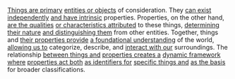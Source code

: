 
[Things are primary](1/1/2/.Primary%20Categories) [entities or objects](1/1/.Things%20and%20Properties) of consideration. They [can exist independently](1/3/1/3/1/3/_Interaction-Isolation) [and have intrinsic](1/1/_Intrinsic-Extrinsic) properties. Properties, on the other hand, [are the qualities](2/2/1/1/.Virtue%20Qualities) [or characteristics attributed](1/1/_Intrinsic-Extrinsic) to these things, [determining their nature](1/1/3/3/2/2/1/.Classification) [and distinguishing them](3/1/1/1/1/2/2/3/_Homogeneous-Heterogeneous) from other entities. Together, things and [their properties provide](1/1/.Things%20and%20Properties) [a foundational understanding](2/1/1/3/2/1/1/.Foundations) of the world, [allowing us to](2/1/1/3/3/2/1/.Watching) categorize, describe, and [interact with our](3/1/1/2/1/1/2/.Communication) surroundings. The relationship [between things and](3/1/3/3/1/2/3/2/_Before-During-After) [properties creates a](1/1/.Things%20and%20Properties) [dynamic framework where](3/1/1/2/2/2/2/2/2/2/.Frameworks) [properties act both](1/1/.Things%20and%20Properties) [as identifiers for](3/1/1/2/3/2/1/2/1/1/.Person%20Identification) [specific things and](1/1/.Things%20and%20Properties) [as the basis](1/3/1/2/3/1/2/.Bases) for broader classifications.

